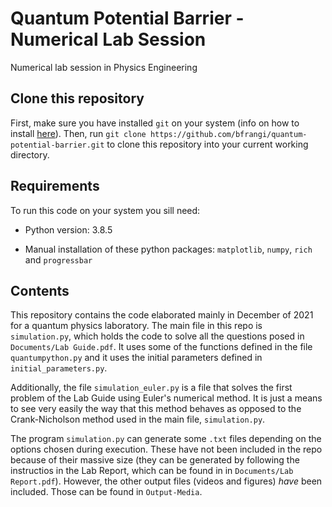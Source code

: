 # Quantum Potential Barrier - Numerical Lab Session
Numerical lab session in Physics Engineering

## Clone this repository
First, make sure you have installed ```git``` on your system (info on how to install [here](https://github.com/git-guides/install-git)). Then, run ```git clone https://github.com/bfrangi/quantum-potential-barrier.git``` to clone this repository into your current working directory.

## Requirements

To run this code on your system you sill need:

- Python version: 3.8.5

- Manual installation of these python packages: ```matplotlib```, ```numpy```, ```rich``` and ```progressbar```

## Contents

This repository contains the code elaborated mainly in December of 2021 for a quantum physics laboratory. The main file in this repo is ```simulation.py```, which holds the code to solve all the questions posed in ```Documents/Lab Guide.pdf```. It uses some of the functions defined in the file ```quantumpython.py``` and it uses the initial parameters defined in ```initial_parameters.py```.

Additionally, the file ```simulation_euler.py``` is a file that solves the first problem of the Lab Guide using Euler's numerical method. It is just a means to see very easily the way that this method behaves as opposed to the Crank-Nicholson method used in the main file, ```simulation.py```.

The program ```simulation.py``` can generate some ```.txt``` files depending on the options chosen during execution. These have not been included in the repo because of their massive size (they can be generated by following the instructios in the Lab Report, which can be found in in ```Documents/Lab Report.pdf```). However, the other output files (videos and figures) *have* been included. Those can be found in ```Output-Media```.


